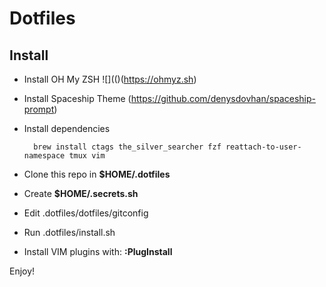 # Dotfiles

## Install

- Install OH My ZSH ![](()(https://ohmyz.sh)
- Install Spaceship Theme (https://github.com/denysdovhan/spaceship-prompt)
- Install dependencies

    ```
      brew install ctags the_silver_searcher fzf reattach-to-user-namespace tmux vim
    ```
- Clone this repo in __$HOME/.dotfiles__
- Create __$HOME/.secrets.sh__
- Edit .dotfiles/dotfiles/gitconfig
- Run .dotfiles/install.sh
- Install VIM plugins with: __:PlugInstall__

Enjoy!
